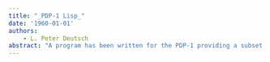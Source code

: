 ```yaml
---
title: "_PDP-1 Lisp_"
date: '1960-01-01'
authors: 
    - L. Peter Deutsch
abstract: "A program has been written for the PDP-1 providing a subset of the features of the LISP interpreter for the IBM 709/7090. This program, which contains no known bugs, will run on any PDP-1 with automatic divide. On machines with more than 4K of memory, it must be run in memory field 0. It is assumed that the reader is familiar with 709 LISP in general and with the LISP 1.5 Programmer's Manual in particular."
---
```


